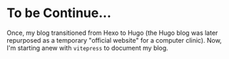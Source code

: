 # To be Continue...

Once, my blog transitioned from Hexo to Hugo (the Hugo blog was later repurposed as a temporary 
"official website" for a computer clinic). Now, I'm starting anew with `vitepress` to document my blog.
